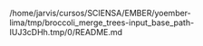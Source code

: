 /home/jarvis/cursos/SCIENSA/EMBER/yoember-lima/tmp/broccoli_merge_trees-input_base_path-IUJ3cDHh.tmp/0/README.md